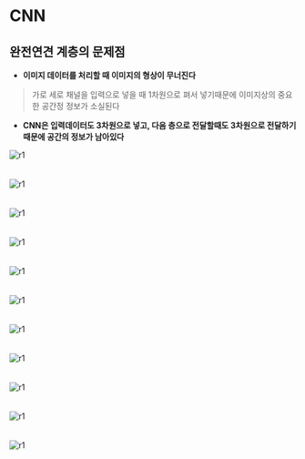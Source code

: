 # CNN
## 완전연견 계층의 문제점
- __이미지 데이터를 처리할 때 이미지의 형상이 무너진다__
>
>가로 세로 채널을 입력으로 넣을 때 1차원으로 펴서 넣기때문에 이미지상의 중요한 공간정 정보가 소실된다
>

- __CNN은 입력데이터도 3차원으로 넣고, 다음 층으로 전달할때도 3차원으로 전달하기때문에 공간의 정보가 남아있다__

![r1](./img/r1.png)
<br>
<br>
<br>
![r1](./img/r2.png)
<br>
<br>
<br>
![r1](./img/r3.png)
<br>
<br>
<br>
![r1](./img/r4.png)
<br>
<br>
<br>
![r1](./img/r5.png)
<br>
<br>
<br>
![r1](./img/r6.png)
<br>
<br>
<br>
![r1](./img/r7.png)
<br>
<br>
<br>
![r1](./img/r8.png)
<br>
<br>
<br>
![r1](./img/r9.png)
<br>
<br>
<br>
![r1](./img/r10.png)
<br>
<br>
<br>
![r1](./img/r11.png)
